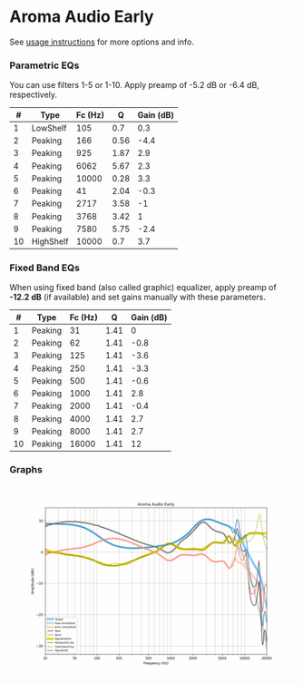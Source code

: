 # Aroma Audio Early
See [usage instructions](https://github.com/jaakkopasanen/AutoEq#usage) for more options and info.

### Parametric EQs
You can use filters 1-5 or 1-10. Apply preamp of -5.2 dB or -6.4 dB, respectively.

|   # | Type      |   Fc (Hz) |    Q |   Gain (dB) |
|-----|-----------|-----------|------|-------------|
|   1 | LowShelf  |       105 | 0.7  |         0.3 |
|   2 | Peaking   |       166 | 0.56 |        -4.4 |
|   3 | Peaking   |       925 | 1.87 |         2.9 |
|   4 | Peaking   |      6062 | 5.67 |         2.3 |
|   5 | Peaking   |     10000 | 0.28 |         3.3 |
|   6 | Peaking   |        41 | 2.04 |        -0.3 |
|   7 | Peaking   |      2717 | 3.58 |        -1   |
|   8 | Peaking   |      3768 | 3.42 |         1   |
|   9 | Peaking   |      7580 | 5.75 |        -2.4 |
|  10 | HighShelf |     10000 | 0.7  |         3.7 |

### Fixed Band EQs
When using fixed band (also called graphic) equalizer, apply preamp of **-12.2 dB** (if available) and set gains manually with these parameters.

|   # | Type    |   Fc (Hz) |    Q |   Gain (dB) |
|-----|---------|-----------|------|-------------|
|   1 | Peaking |        31 | 1.41 |         0   |
|   2 | Peaking |        62 | 1.41 |        -0.8 |
|   3 | Peaking |       125 | 1.41 |        -3.6 |
|   4 | Peaking |       250 | 1.41 |        -3.3 |
|   5 | Peaking |       500 | 1.41 |        -0.6 |
|   6 | Peaking |      1000 | 1.41 |         2.8 |
|   7 | Peaking |      2000 | 1.41 |        -0.4 |
|   8 | Peaking |      4000 | 1.41 |         2.7 |
|   9 | Peaking |      8000 | 1.41 |         2.7 |
|  10 | Peaking |     16000 | 1.41 |        12   |

### Graphs
![](./Aroma%20Audio%20Early.png)

